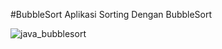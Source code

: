 #BubbleSort
Aplikasi Sorting Dengan BubbleSort

![java_bubblesort](https://user-images.githubusercontent.com/47927755/137370751-83eefbf5-f512-4ca5-bd7c-7e5dbe925c47.PNG)
